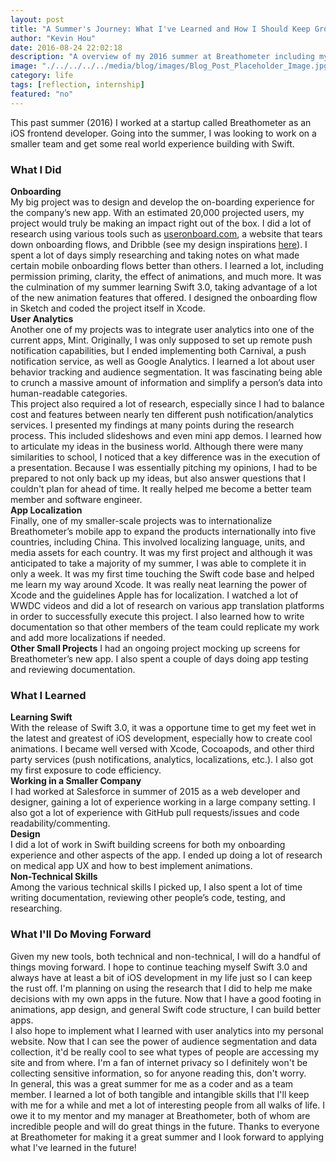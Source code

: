 ```yaml
---
layout: post
title: "A Summer's Journey: What I've Learned and How I Should Keep Growing"
author: "Kevin Hou"
date: 2016-08-24 22:02:18
description: "A overview of my 2016 summer at Breathometer including my projects, what I learned, and what I hope to do going forward."
image: "./../../../../media/blog/images/Blog_Post_Placeholder_Image.jpg"
category: life
tags: [reflection, internship]
featured: "no"
---
```

This past summer (2016) I worked at a startup called Breathometer as an iOS frontend developer. Going into the summer, I was looking to work on a smaller team and get some real world experience building with Swift.
<br class="post-line-break">
<h3 class="post-subheader">What I Did</h3>
<b>Onboarding</b><br>
My big project was to design and develop the on-boarding experience for the company’s new app. With an estimated 20,000 projected users, my project would truly be making an impact right out of the box. I did a lot of research using various tools such as <a href="https://www.useronboard.com/">useronboard.com</a>, a website that tears down onboarding flows, and Dribble (see my design inspirations <a href="https://dribbble.com/khou22/buckets/393642-Mobile-Onboarding">here</a>). I spent a lot of days simply researching and taking notes on what made certain mobile onboarding flows better than others. I learned a lot, including permission priming, clarity, the effect of animations, and much more. It was the culmination of my summer learning Swift 3.0, taking advantage of a lot of the new animation features that offered. I designed the onboarding flow in Sketch and coded the project itself in Xcode.
<br class="post-line-break">
<b>User Analytics</b><br>
Another one of my projects was to integrate user analytics into one of the current apps, Mint. Originally, I was only supposed to set up remote push notification capabilities, but I ended implementing both Carnival, a push notification service, as well as Google Analytics. I learned a lot about user behavior tracking and audience segmentation. It was fascinating being able to crunch a massive amount of information and simplify a person’s data into human-readable categories.
<br class="post-line-break">
This project also required a lot of research, especially since I had to balance cost and features between nearly ten different push notification/analytics services. I presented my findings at many points during the research process. This included slideshows and even mini app demos. I learned how to articulate my ideas in the business world. Although there were many similarities to school, I noticed that a key difference was in the execution of a presentation. Because I was essentially pitching my opinions, I had to be prepared to not only back up my ideas, but also answer questions that I couldn't plan for ahead of time. It really helped me become a better team member and software engineer.
<br class="post-line-break">
<b>App Localization</b><br>
Finally, one of my smaller-scale projects was to internationalize Breathometer’s mobile app to expand the products internationally into five countries, including China. This involved localizing language, units, and media assets for each country. It was my first project and although it was anticipated to take a majority of my summer, I was able to complete it in only a week. It was my first time touching the Swift code base and helped me learn my way around Xcode. It was really neat learning the power of Xcode and the guidelines Apple has for localization. I watched a lot of WWDC videos and did a lot of research on various app translation platforms in order to successfully execute this project. I also learned how to write documentation so that other members of the team could replicate my work and add more localizations if needed.
<br class="post-line-break">
<b>Other Small Projects</b>
I had an ongoing project mocking up screens for Breathometer’s new app. I also spent a couple of days doing app testing and reviewing documentation.
<br class="post-line-break">
<h3 class="post-subheader">What I Learned</h3>
<b>Learning Swift</b><br>
With the release of Swift 3.0, it was a opportune time to get my feet wet in the latest and greatest of iOS development, especially how to create cool animations. I became well versed with Xcode, Cocoapods, and other third party services (push notifications, analytics, localizations, etc.). I also got my first exposure to code efficiency.
<br class="post-line-break">
<b>Working in a Smaller Company</b><br>
I had worked at Salesforce in summer of 2015 as a web developer and designer, gaining a lot of experience working in a large company setting. I also got a lot of experience with GitHub pull requests/issues and code readability/commenting.
<br class="post-line-break">
<b>Design</b><br>
I did a lot of work in Swift building screens for both my onboarding experience and other aspects of the app. I ended up doing a lot of research on medical app UX and how to best implement animations.
<br class="post-line-break">
<b>Non-Technical Skills</b><br>
Among the various technical skills I picked up, I also spent a lot of time writing documentation, reviewing other people’s code, testing, and researching.
<br class="post-line-break">
<h3 class="post-subheader">What I'll Do Moving Forward</h3>
Given my new tools, both technical and non-technical, I will do a handful of things moving forward. I hope to continue teaching myself Swift 3.0 and always have at least a bit of iOS development in my life just so I can keep the rust off. I'm planning on using the research that I did to help me make decisions with my own apps in the future. Now that I have a good footing in animations, app design, and general Swift code structure, I can build better apps.
<br class="post-line-break">
I also hope to implement what I learned with user analytics into my personal website. Now that I can see the power of audience segmentation and data collection, it'd be really cool to see what types of people are accessing my site and from where. I'm a fan of internet privacy so I definitely won't be collecting sensitive information, so for anyone reading this, don't worry.
<br class="post-line-break">
In general, this was a great summer for me as a coder and as a team member. I learned a lot of both tangible and intangible skills that I'll keep with me for a while and met a lot of interesting people from all walks of life. I owe it to my mentor and my manager at Breathometer, both of whom are incredible people and will do great things in the future. Thanks to everyone at Breathometer for making it a great summer and I look forward to applying what I've learned in the future!
